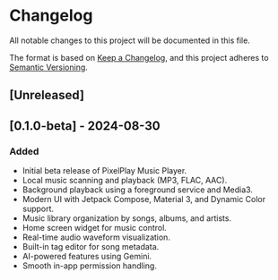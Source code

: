 # Changelog

All notable changes to this project will be documented in this file.

The format is based on [Keep a Changelog](https://keepachangelog.com/en/1.0.0/),
and this project adheres to [Semantic Versioning](https://semver.org/spec/v2.0.0.html).

## [Unreleased]

## [0.1.0-beta] - 2024-08-30

### Added
- Initial beta release of PixelPlay Music Player.
- Local music scanning and playback (MP3, FLAC, AAC).
- Background playback using a foreground service and Media3.
- Modern UI with Jetpack Compose, Material 3, and Dynamic Color support.
- Music library organization by songs, albums, and artists.
- Home screen widget for music control.
- Real-time audio waveform visualization.
- Built-in tag editor for song metadata.
- AI-powered features using Gemini.
- Smooth in-app permission handling.
